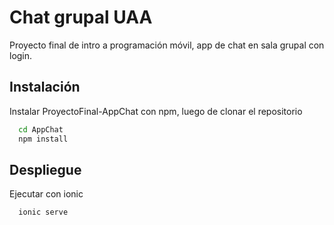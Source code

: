 
# Chat grupal UAA

Proyecto final de intro a programación móvil, app de chat en sala grupal con login.




## Instalación

Instalar ProyectoFinal-AppChat con npm, luego de clonar el repositorio

```bash
  cd AppChat
  npm install
```
    
## Despliegue

Ejecutar con ionic

```bash
  ionic serve
```


